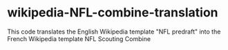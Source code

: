 # wikipedia-NFL-combine-translation

This code translates the English Wikipedia template "NFL predraft" into the French Wikipedia template NFL Scouting Combine
